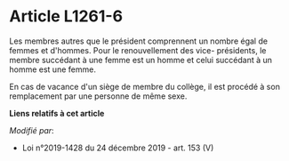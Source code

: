 # Article L1261-6

Les membres autres que le président comprennent un nombre égal de femmes et d'hommes. Pour le renouvellement des vice-
présidents, le membre succédant à une femme est un homme et celui succédant à un homme est une femme.

En cas de vacance d'un siège de membre du collège, il est procédé à son remplacement par une personne de même sexe.

**Liens relatifs à cet article**

_Modifié par_:

  - Loi n°2019-1428 du 24 décembre 2019 - art. 153 (V)
